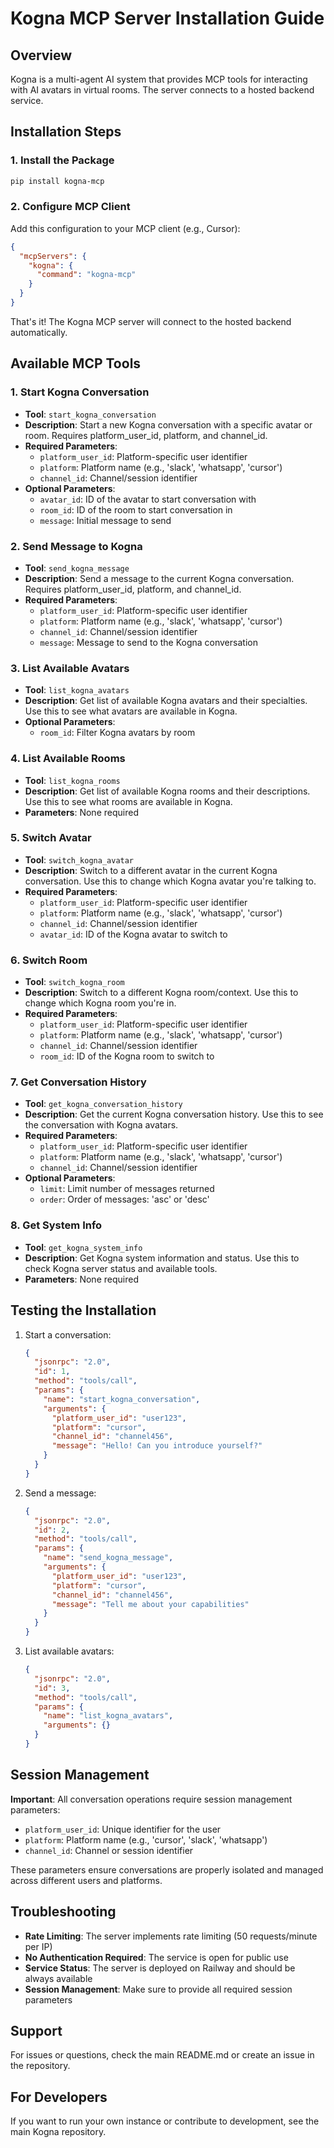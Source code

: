 # Kogna MCP Server Installation Guide

## Overview
Kogna is a multi-agent AI system that provides MCP tools for interacting with AI avatars in virtual rooms. The server connects to a hosted backend service.

## Installation Steps

### 1. Install the Package
```bash
pip install kogna-mcp
```

### 2. Configure MCP Client
Add this configuration to your MCP client (e.g., Cursor):

```json
{
  "mcpServers": {
    "kogna": {
      "command": "kogna-mcp"
    }
  }
}
```

That's it! The Kogna MCP server will connect to the hosted backend automatically.

## Available MCP Tools

### 1. Start Kogna Conversation
- **Tool**: `start_kogna_conversation`
- **Description**: Start a new Kogna conversation with a specific avatar or room. Requires platform_user_id, platform, and channel_id.
- **Required Parameters**: 
  - `platform_user_id`: Platform-specific user identifier
  - `platform`: Platform name (e.g., 'slack', 'whatsapp', 'cursor')
  - `channel_id`: Channel/session identifier
- **Optional Parameters**:
  - `avatar_id`: ID of the avatar to start conversation with
  - `room_id`: ID of the room to start conversation in
  - `message`: Initial message to send

### 2. Send Message to Kogna
- **Tool**: `send_kogna_message`
- **Description**: Send a message to the current Kogna conversation. Requires platform_user_id, platform, and channel_id.
- **Required Parameters**:
  - `platform_user_id`: Platform-specific user identifier
  - `platform`: Platform name (e.g., 'slack', 'whatsapp', 'cursor')
  - `channel_id`: Channel/session identifier
  - `message`: Message to send to the Kogna conversation

### 3. List Available Avatars
- **Tool**: `list_kogna_avatars`
- **Description**: Get list of available Kogna avatars and their specialties. Use this to see what avatars are available in Kogna.
- **Optional Parameters**:
  - `room_id`: Filter Kogna avatars by room

### 4. List Available Rooms
- **Tool**: `list_kogna_rooms`
- **Description**: Get list of available Kogna rooms and their descriptions. Use this to see what rooms are available in Kogna.
- **Parameters**: None required

### 5. Switch Avatar
- **Tool**: `switch_kogna_avatar`
- **Description**: Switch to a different avatar in the current Kogna conversation. Use this to change which Kogna avatar you're talking to.
- **Required Parameters**:
  - `platform_user_id`: Platform-specific user identifier
  - `platform`: Platform name (e.g., 'slack', 'whatsapp', 'cursor')
  - `channel_id`: Channel/session identifier
  - `avatar_id`: ID of the Kogna avatar to switch to

### 6. Switch Room
- **Tool**: `switch_kogna_room`
- **Description**: Switch to a different Kogna room/context. Use this to change which Kogna room you're in.
- **Required Parameters**:
  - `platform_user_id`: Platform-specific user identifier
  - `platform`: Platform name (e.g., 'slack', 'whatsapp', 'cursor')
  - `channel_id`: Channel/session identifier
  - `room_id`: ID of the Kogna room to switch to

### 7. Get Conversation History
- **Tool**: `get_kogna_conversation_history`
- **Description**: Get the current Kogna conversation history. Use this to see the conversation with Kogna avatars.
- **Required Parameters**:
  - `platform_user_id`: Platform-specific user identifier
  - `platform`: Platform name (e.g., 'slack', 'whatsapp', 'cursor')
  - `channel_id`: Channel/session identifier
- **Optional Parameters**:
  - `limit`: Limit number of messages returned
  - `order`: Order of messages: 'asc' or 'desc'

### 8. Get System Info
- **Tool**: `get_kogna_system_info`
- **Description**: Get Kogna system information and status. Use this to check Kogna server status and available tools.
- **Parameters**: None required

## Testing the Installation

1. Start a conversation:
   ```json
   {
     "jsonrpc": "2.0",
     "id": 1,
     "method": "tools/call",
     "params": {
       "name": "start_kogna_conversation",
       "arguments": {
         "platform_user_id": "user123",
         "platform": "cursor",
         "channel_id": "channel456",
         "message": "Hello! Can you introduce yourself?"
       }
     }
   }
   ```

2. Send a message:
   ```json
   {
     "jsonrpc": "2.0",
     "id": 2,
     "method": "tools/call",
     "params": {
       "name": "send_kogna_message",
       "arguments": {
         "platform_user_id": "user123",
         "platform": "cursor",
         "channel_id": "channel456",
         "message": "Tell me about your capabilities"
       }
     }
   }
   ```

3. List available avatars:
   ```json
   {
     "jsonrpc": "2.0",
     "id": 3,
     "method": "tools/call",
     "params": {
       "name": "list_kogna_avatars",
       "arguments": {}
     }
   }
   ```

## Session Management

**Important**: All conversation operations require session management parameters:
- `platform_user_id`: Unique identifier for the user
- `platform`: Platform name (e.g., 'cursor', 'slack', 'whatsapp')
- `channel_id`: Channel or session identifier

These parameters ensure conversations are properly isolated and managed across different users and platforms.

## Troubleshooting

- **Rate Limiting**: The server implements rate limiting (50 requests/minute per IP)
- **No Authentication Required**: The service is open for public use
- **Service Status**: The server is deployed on Railway and should be always available
- **Session Management**: Make sure to provide all required session parameters

## Support

For issues or questions, check the main README.md or create an issue in the repository.

## For Developers

If you want to run your own instance or contribute to development, see the main Kogna repository. 